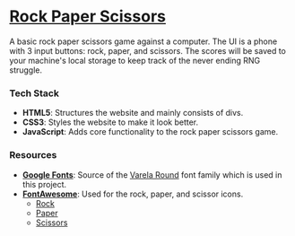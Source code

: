 # [Rock Paper Scissors](https://enetwarch.github.io/rock-paper-scissors/)

A basic rock paper scissors game against a computer. The UI is a phone with 3 input buttons: rock, paper, and scissors. The scores will be saved to your machine's local storage to keep track of the never ending RNG struggle.

### Tech Stack

* **HTML5**: Structures the website and mainly consists of divs.
* **CSS3**: Styles the website to make it look better.
* **JavaScript**: Adds core functionality to the rock paper scissors game.

### Resources

* **[Google Fonts](https://fonts.google.com/)**: Source of the [Varela Round](https://fonts.google.com/specimen/Varela+Round) font family which is used in this project.
* [**FontAwesome**](https://fontawesome.com/): Used for the rock, paper, and scissor icons.
    * [Rock](https://fontawesome.com/icons/hand-back-fist)
    * [Paper](https://fontawesome.com/icons/hand)
    * [Scissors](https://fontawesome.com/icons/hand-scissors)